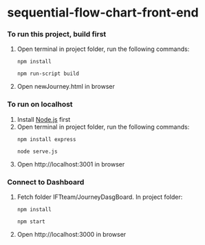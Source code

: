 # sequential-flow-chart-front-end

### To run this project, build first
   1. Open terminal in project folder, run the following commands:
      ```
      npm install
      ```
      ```
      npm run-script build
      ```
   2. Open newJourney.html in browser
 
### To run on localhost
   1. Install <a href="https://nodejs.org/en/">Node.js</a> first
   2. Open terminal in project folder, run the following commands:
      ```
      npm install express
      ```
      ```
      node serve.js
      ```
   3. Open http://localhost:3001 in browser
   
### Connect to Dashboard
   1. Fetch folder IFTteam/JourneyDasgBoard. In project folder:
      ```
      npm install
      ```
      ```
      npm start
      ```
   2. Open http://localhost:3000 in browser
